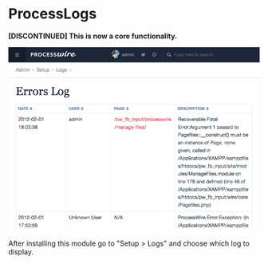# ProcessLogs
**[DISCONTINUED] This is now a core functionality.**

![](screenshot.png)

After installing this module go to "Setup > Logs" and choose which log to display.
